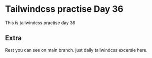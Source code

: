 # Tailwindcss practise Day 36

This is tailwindcss practise day 36

## Extra

Rest you can see on main branch. just daily tailwindcss excersie here.
